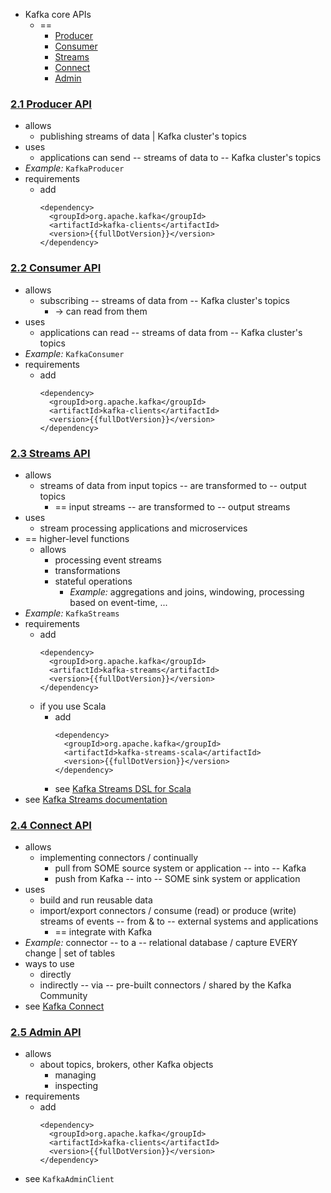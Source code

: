 * Kafka core APIs
  * ==
    * <a href="#producerapi">Producer</a> 
    * <a href="#consumerapi">Consumer</a>
    * <a href="#streamsapi">Streams</a>
    * <a href="#connectapi">Connect</a>
    * <a href="#adminapi">Admin</a>

<h3 class="anchor-heading"><a id="producerapi" class="anchor-link"></a><a href="#producerapi">2.1 Producer API</a></h3>

* allows
  * publishing streams of data | Kafka cluster's topics
* uses 
  * applications can send -- streams of data to -- Kafka cluster's topics
* _Example:_ `KafkaProducer`
* requirements
  * add 
    ```
    <dependency>
      <groupId>org.apache.kafka</groupId>
      <artifactId>kafka-clients</artifactId>
      <version>{{fullDotVersion}}</version>
    </dependency>
    ```
    
<h3 class="anchor-heading"><a id="consumerapi" class="anchor-link"></a><a href="#consumerapi">2.2 Consumer API</a></h3>

* allows
  * subscribing -- streams of data from -- Kafka cluster's topics
    * -> can read from them
* uses
  * applications can read -- streams of data from -- Kafka cluster's topics
* _Example:_ `KafkaConsumer`
* requirements
  * add 
    ```
    <dependency>
      <groupId>org.apache.kafka</groupId>
      <artifactId>kafka-clients</artifactId>
      <version>{{fullDotVersion}}</version>
    </dependency>
    ```

<h3 class="anchor-heading"><a id="streamsapi" class="anchor-link"></a><a href="#streamsapi">2.3 Streams API</a></h3>

* allows
  * streams of data from input topics -- are transformed to -- output topics
    * == input streams -- are transformed to -- output streams 
* uses
  * stream processing applications and microservices
* == higher-level functions 
  * allows
    * processing event streams
    * transformations
    * stateful operations 
      * _Example:_ aggregations and joins, windowing, processing based on event-time, ...
* _Example:_ `KafkaStreams`
* requirements
  * add 
    ```
    <dependency>
      <groupId>org.apache.kafka</groupId>
      <artifactId>kafka-streams</artifactId>
      <version>{{fullDotVersion}}</version>
    </dependency>
    ```
  * if you use Scala
    * add
      ```
      <dependency>
        <groupId>org.apache.kafka</groupId>
        <artifactId>kafka-streams-scala</artifactId>
        <version>{{fullDotVersion}}</version>
      </dependency>
      ```
    * see [Kafka Streams DSL for Scala](streams/developer-guide/dsl-api.md)
* see [Kafka Streams documentation](streams)

<h3 class="anchor-heading"><a id="connectapi" class="anchor-link"></a><a href="#connectapi">2.4 Connect API</a></h3>

* allows
  * implementing connectors / continually
    * pull from SOME source system or application -- into -- Kafka
    * push from Kafka -- into -- SOME sink system or application
* uses
  * build and run reusable data
  * import/export connectors / consume (read) or produce (write) streams of events -- from & to -- external systems and applications
    * == integrate with Kafka
* _Example:_ connector -- to a -- relational database / capture EVERY change | set of tables
* ways to use
  * directly
  * indirectly -- via -- pre-built connectors / shared by the Kafka Community
* see [Kafka Connect](connect.md)

<h3 class="anchor-heading"><a id="adminapi" class="anchor-link"></a><a href="#adminapi">2.5 Admin API</a></h3>

* allows
  * about topics, brokers, other Kafka objects
    * managing
    * inspecting 
* requirements
  * add 
    ```
    <dependency>
      <groupId>org.apache.kafka</groupId>
      <artifactId>kafka-clients</artifactId>
      <version>{{fullDotVersion}}</version>
    </dependency>
    ```
* see `KafkaAdminClient`